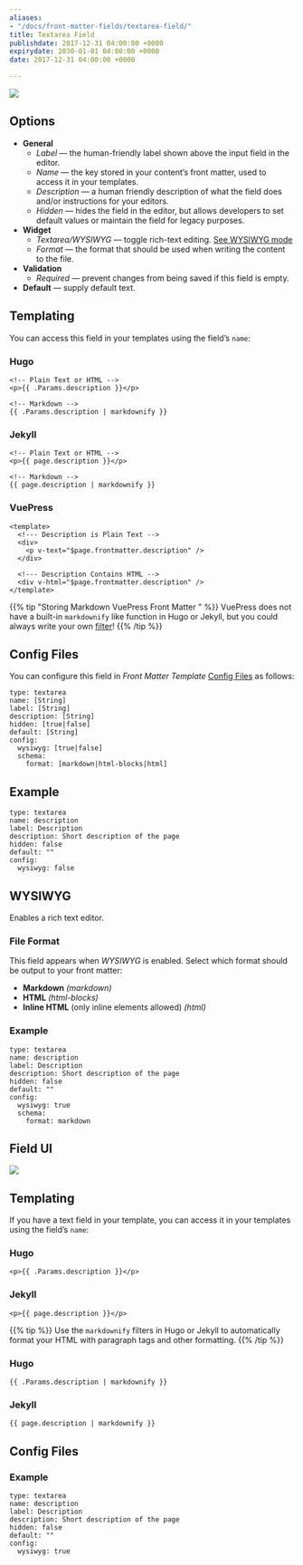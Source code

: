```yaml
---
aliases:
- "/docs/front-matter-fields/textarea-field/"
title: Textarea Field
publishdate: 2017-12-31 04:00:00 +0000
expirydate: 2030-01-01 04:00:00 +0000
date: 2017-12-31 04:00:00 +0000

---
```

![](/uploads/2018/01/textarea-preview.png)

## Options

- **General**
  - _Label_ &mdash; the human-friendly label shown above the input field in the editor.
  - _Name_ &mdash; the key stored in your content’s front matter, used to access it in your templates.
  - _Description_ &mdash; a human friendly description of what the field does and/or instructions for your editors.
  - _Hidden_ &mdash; hides the field in the editor, but allows developers to set default values or maintain the field for legacy purposes.
- **Widget**
  - _Textarea/WYSIWYG_ &mdash; toggle rich-text editing. [See WYSIWYG mode](/docs/settings/fields/textarea/#wysiwyg)
  - _Format_ &mdash; the format that should be used when writing the content to the file.
- **Validation**
  - _Required_ &mdash; prevent changes from being saved if this field is empty.
- **Default** &mdash; supply default text.


<!-- 
_File Format_ – determines exported format. `Markdown` for Markdown, `HTML` for HTML, and `Inline HTML` for only inline HTML elements.
-->

## Templating

You can access this field in your templates using the field’s `name`:

### Hugo

    <!-- Plain Text or HTML -->
    <p>{{ .Params.description }}</p> 
    
    <!-- Markdown -->
    {{ .Params.description | markdownify }}

### Jekyll

    <!-- Plain Text or HTML -->
    <p>{{ page.description }}</p> 
    
    <!-- Markdown -->
    {{ page.description | markdownify }}

### VuePress

    <template>
      <!--- Description is Plain Text -->
      <div>
        <p v-text="$page.frontmatter.description" />
      </div>
      
      <!--- Description Contains HTML -->
      <div v-html="$page.frontmatter.description" />
    </template>

{{% tip "Storing Markdown VuePress Front Matter " %}} VuePress does not have a built-in `markdownify` like function in Hugo or Jekyll, but you could always write your own [filter](https://vuejs.org/v2/guide/filters.html "Vue Filters")! {{% /tip %}}

## Config Files

You can configure this field in _Front Matter Template_ [Config Files](/docs/settings/config-files/) as follows:

    type: textarea
    name: [String]
    label: [String]
    description: [String]
    hidden: [true|false]
    default: [String]
    config:
      wysiwyg: [true|false]
      schema:
        format: [markdown|html-blocks|html]

## Example

    type: textarea
    name: description
    label: Description
    description: Short description of the page
    hidden: false
    default: ""
    config:
      wysiwyg: false

## WYSIWYG

Enables a rich text editor.

### File Format

This field appears when _WYSIWYG_ is enabled. Select which format should be output to your front matter:

* **Markdown** _(markdown)_
* **HTML** _(html-blocks)_
* **Inline HTML** (only inline elements allowed) _(html)_

### Example

    type: textarea
    name: description
    label: Description
    description: Short description of the page
    hidden: false
    default: ""
    config:
      wysiwyg: true
      schema:
        format: markdown

## Field UI

![](/uploads/2018/01/textarea-wysiwyg-preview.png)

## Templating

If you have a text field in your template, you can access it in your templates using the field’s `name`:

### Hugo

    <p>{{ .Params.description }}</p> 

### Jekyll

    <p>{{ page.description }}</p> 

{{% tip %}}
Use the `markdownify` filters in Hugo or Jekyll to automatically format your HTML with paragraph tags and other formatting.
{{% /tip %}}

### Hugo

    {{ .Params.description | markdownify }}

### Jekyll

    {{ page.description | markdownify }}

## Config Files

### Example

    type: textarea
    name: description
    label: Description
    description: Short description of the page
    hidden: false
    default: ""
    config:
      wysiwyg: true
